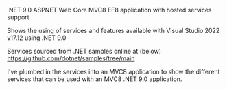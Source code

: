 .NET 9.0 ASPNET Web Core MVC8 EF8 application with hosted services support

Shows the using of services and features available with Visual Studio 2022 v17.12 using .NET 9.0

Services sourced from .NET samples online at (below)
https://github.com/dotnet/samples/tree/main

I've plumbed in the services into an MVC8 application to show the different services that can be used with an MVC8 .NET 9.0 application.
